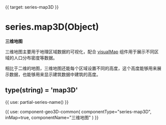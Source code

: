 {{ target: series-map3D }}

# series.map3D(Object)

**三维地图**

三维地图主要用于地理区域数据的可视化，配合 [visualMap](https://echarts.apache.org/zh/option.html#visualMap) 组件用于展示不同区域的人口分布密度等数据。

相比于二维的地图，三维地图还能每个区域设置不同的高度，这个高度能够用来展示数据，也能够用来显示建筑数据中建筑的高度。

## type(string) = 'map3D'


{{ use: partial-series-name() }}


{{ use: component-geo3D-common(
    componentType="series-map3D",
    inMap=true,
    componentName="三维地图"
)  }}